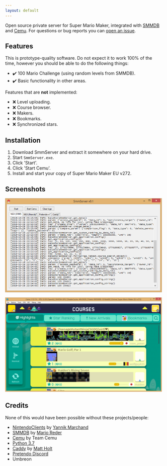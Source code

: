 ```yaml
---
layout: default
---
```


Open source private server for Super Mario Maker, integrated with [SMMDB](https://smmdb.ddns.net) and [Cemu](https://cemu.info). For questions or bug reports you can [open an issue](https://github.com/SmmServer/SmmServer/issues).

## Features

This is prototype-quality software. Do not expect it to work 100% of the time, however you should be able to do the following things:

- ✔️ 100 Mario Challenge (using random levels from SMMDB).
- ✔️ Basic functionality in other areas.

Features that are **not** implemented:

- ❌ Level uploading.
- ❌ Course browser.
- ❌ Makers.
- ❌ Bookmarks.
- ❌ Synchronized stars.

## Installation

1. Download SmmServer and extract it somewhere on your hard drive.
2. Start `SmmServer.exe`.
3. Click 'Start'.
4. Click 'Start Cemu'.
5. Install and start your copy of Super Mario Maker EU v272.

## Screenshots

![screenshot](/images/SmmServer.png)

![cemu](/images/Cemu.png)

## Credits

None of this would have been possible without these projects/people:

- [NintendoClients](https://github.com/Kinnay/NintendoClients) by [Yannik Marchand](https://github.com/Kinnay)
- [SMMDB](https://smmdb.ddns.net) by [Mario Reder](https://github.com/Tarnadas)
- [Cemu](https://cemu.info) by Team Cemu
- [Python 3.7](https://www.python.org)
- [Caddy](https://caddyserver.com) by [Matt Holt](https://matt.life/)
- [Pretendo Discord](https://invite.gg/pretendo)
- Umbreon